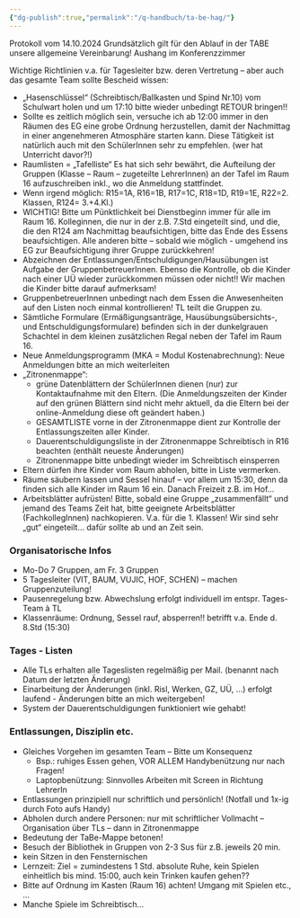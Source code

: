 ```yaml
---
{"dg-publish":true,"permalink":"/q-handbuch/ta-be-hag/"}
---
```


Protokoll vom 14.10.2024
Grundsätzlich gilt für den Ablauf in der TABE unsere allgemeine Vereinbarung! 
Aushang im Konferenzzimmer

Wichtige Richtlinien v.a. für Tagesleiter bzw. deren Vertretung – aber auch das gesamte Team sollte Bescheid wissen:

* „Hasenschlüssel“ (Schreibtisch/Ballkasten und Spind Nr.10) vom Schulwart holen und um 17:10 bitte wieder unbedingt RETOUR bringen!!
* Sollte es zeitlich möglich sein, versuche ich ab 12:00 immer in den Räumen des EG eine grobe Ordnung herzustellen, damit der Nachmittag in einer angenehmeren Atmosphäre starten kann. Diese Tätigkeit ist natürlich auch mit den SchülerInnen sehr zu empfehlen. (wer hat Unterricht davor?!)
* Raumlisten = „Tafelliste“ Es hat sich sehr bewährt, die Aufteilung der Gruppen (Klasse – Raum – zugeteilte LehrerInnen) an der Tafel im Raum 16 aufzuschreiben inkl., wo die Anmeldung stattfindet.
* Wenn irgend möglich: R15=1A, R16=1B, R17=1C, R18=1D, R19=1E, R22=2. Klassen, R124= 3.+4.Kl.)
* WICHTIG! Bitte um Pünktlichkeit bei Dienstbeginn immer für alle im Raum 16.
  Kolleginnen, die nur in der z.B. 7.Std eingeteilt sind, und die, die den R124 am Nachmittag beaufsichtigen, bitte das Ende des Essens beaufsichtigen. Alle anderen bitte – sobald wie möglich - umgehend ins EG zur Beaufsichtigung ihrer Gruppe zurückkehren!
* Abzeichnen der Entlassungen/Entschuldigungen/Hausübungen ist Aufgabe der GruppenbetreuerInnen. Ebenso die Kontrolle, ob die Kinder nach einer UÜ wieder zurückkommen müssen oder nicht!! Wir machen die Kinder bitte darauf aufmerksam!
* GruppenbetreuerInnen unbedingt nach dem Essen die Anwesenheiten auf den Listen noch einmal kontrollieren! TL teilt die Gruppen zu.
* Sämtliche Formulare (Ermäßigungsanträge, Hausübungsübersichts-, und Entschuldigungsformulare) befinden sich in der dunkelgrauen Schachtel in dem kleinen zusätzlichen Regal neben der Tafel im Raum 16.
* Neue Anmeldungsprogramm (MKA = Modul Kostenabrechnung): Neue Anmeldungen bitte an mich weiterleiten
* „Zitronenmappe“:
	* grüne Datenblättern der SchülerInnen dienen (nur) zur Kontaktaufnahme mit den Eltern. (Die Anmeldungszeiten der Kinder auf den grünen Blättern sind nicht mehr aktuell, da die Eltern bei der online-Anmeldung diese oft geändert haben.)
	* GESAMTLISTE vorne in der Zitronenmappe dient zur Kontrolle der Entlassungszeiten aller Kinder.
	* Dauerentschuldigungsliste in der Zitronenmappe Schreibtisch in R16 beachten (enthält neueste Änderungen)
	* Zitronenmappe bitte unbedingt wieder im Schreibtisch einsperren
* Eltern dürfen ihre Kinder vom Raum abholen, bitte in Liste vermerken.
* Räume säubern lassen und Sessel hinauf – vor allem um 15:30, denn da finden sich alle Kinder im Raum 16 ein. Danach Freizeit z.B. im Hof…
* Arbeitsblätter aufrüsten! Bitte, sobald eine Gruppe „zusammenfällt“ und jemand des Teams Zeit hat, bitte geeignete Arbeitsblätter (FachkollegInnen) nachkopieren. V.a. für die 1. Klassen! Wir sind sehr „gut“ eingeteilt… dafür sollte ab und an Zeit sein.
### Organisatorische Infos
* Mo-Do 7 Gruppen, am Fr. 3 Gruppen
* 5 Tagesleiter (VIT, BAUM, VUJIC, HOF, SCHEN) – machen Gruppenzuteilung!
* Pausenregelung bzw. Abwechslung erfolgt individuell im entspr. Tages-Team à TL
* Klassenräume: Ordnung, Sessel rauf, absperren!! betrifft v.a. Ende d. 8.Std (15:30)
### Tages - Listen
* Alle TLs erhalten alle Tageslisten regelmäßig per Mail. (benannt nach Datum der letzten Änderung)
* Einarbeitung der Änderungen (inkl. Risl, Werken, GZ, UÜ, …) erfolgt laufend - Änderungen bitte an mich weitergeben!
* System der Dauerentschuldigungen funktioniert wie gehabt!
### Entlassungen, Disziplin etc.
* Gleiches Vorgehen im gesamten Team – Bitte um Konsequenz
	* Bsp.: ruhiges Essen gehen, VOR ALLEM Handybenützung nur nach Fragen!
	* Laptopbenützung: Sinnvolles Arbeiten mit Screen in Richtung LehrerIn
* Entlassungen prinzipiell nur schriftlich und persönlich! (Notfall und 1x-ig durch Foto aufs Handy)
* Abholen durch andere Personen: nur mit schriftlicher Vollmacht – Organisation über TLs – dann in Zitronenmappe
* Bedeutung der TaBe-Mappe betonen!
* Besuch der Bibliothek in Gruppen von 2-3 Sus für z.B. jeweils 20 min.
* kein Sitzen in den Fensternischen
* Lernzeit: Ziel = zumindestens 1 Std. absolute Ruhe, kein Spielen einheitlich bis mind. 15:00, auch kein Trinken kaufen gehen??
* Bitte auf Ordnung im Kasten (Raum 16) achten! Umgang mit Spielen etc., …
* Manche Spiele im Schreibtisch…